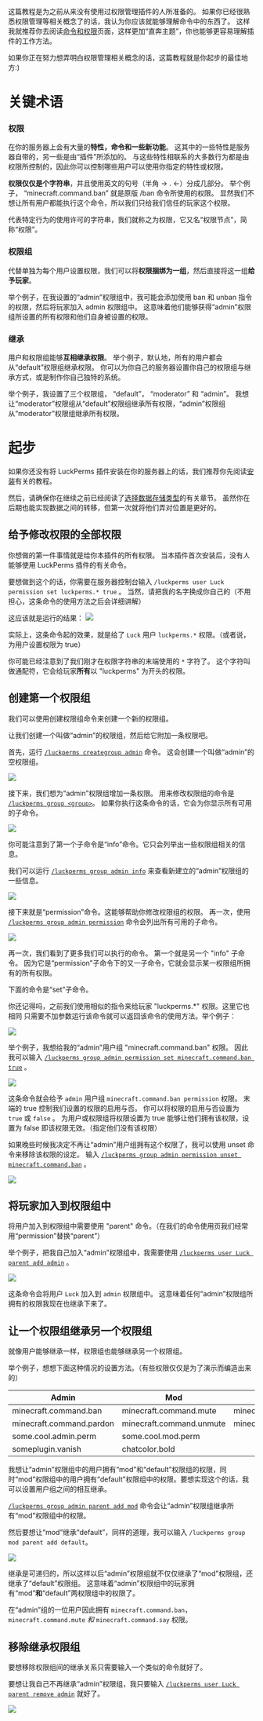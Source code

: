 这篇教程是为之前从来没有使用过权限管理插件的人所准备的。
如果你已经很熟悉权限管理等相关概念了的话，我认为你应该就能够理解命令中的东西了。
这样我就推荐你去阅读[命令和权限](/Command-Usage.md)页面，这样更加“直奔主题”，你也能够更容易理解插件的工作方法。

如果你正在努力想弄明白权限管理相关概念的话，这篇教程就是你起步的最佳地方:)

# 关键术语

### 权限

在你的服务器上会有大量的**特性，命令和一些新功能**。
这其中的一些特性是服务器自带的，另一些是由“插件”所添加的。
与这些特性相联系的大多数行为都是由权限所控制的，因此你可以控制哪些用户可以使用你指定的特性或权限。

**权限仅仅是个字符串**，并且使用英文的句号（半角 → . ←）分成几部分。
举个例子， “minecraft.command.ban” 就是原版 /ban 命令所使用的权限。
显然我们不想让所有用户都能执行这个命令，所以我们只给我们信任的玩家这个权限。

代表特定行为的使用许可的字符串，我们就称之为权限，它又名“权限节点”，简称“权限”。

### 权限组

代替单独为每个用户设置权限，我们可以将**权限捆绑为一组**，然后直接将这一组**给予玩家**。

举个例子，在我设置的“admin”权限组中，我可能会添加使用 ban 和 unban 指令的权限，然后将玩家加入 admin 权限组中。
这意味着他们能够获得“admin”权限组所设置的所有权限和他们自身被设置的权限。

### 继承

用户和权限组能够**互相继承权限**。
举个例子，默认地，所有的用户都会从“default”权限组继承权限。
你可以为你自己的服务器设置你自己的权限组与继承方式，或是制作你自己独特的系统。

举个例子，我设置了三个权限组， “default”， “moderator” 和 “admin”。
我想让“moderator”权限组从“default”权限组继承所有权限，“admin”权限组从“moderator”权限组继承所有权限。

# 起步

如果你还没有将 LuckPerms 插件安装在你的服务器上的话，我们推荐你先阅读[安装](/Setup.md)有关的教程。

然后，请确保你在继续之前已经阅读了[选择数据存储类型](/Choosing-a-Storage-type.md)的有关章节。
虽然你在后期也能实现数据之间的转移，但第一次就将他们弄对位置是更好的。

## 给予修改权限的全部权限

你想做的第一件事情就是给你本插件的所有权限。
当本插件首次安装后，没有人能够使用 LuckPerms 插件的有关命令。

要想做到这个的话，你需要在服务器控制台输入 `/luckperms user Luck permission set luckperms.* true` 。
当然，请把我的名字换成你自己的（不用担心，这条命令的使用方法之后会详细讲解）

这应该就是运行的结果：
![](http://i.imgur.com/zaw4l7q.png)

实际上，这条命令起的效果，就是给了 `Luck` 用户 `luckperms.*` 权限。（或者说，为用户设置权限为 true）

你可能已经注意到了我们刚才在权限字符串的末端使用的 `*` 字符了。
这个字符叫做通配符，它会给玩家**所有**以 "luckperms" 为开头的权限。

## 创建第一个权限组

我们可以使用创建权限组命令来创建一个新的权限组。

让我们创建一个叫做“admin”的权限组，然后给它附加一条权限吧。

首先，运行 [`/luckperms creategroup admin`](/Command-Usage.md#lp-creategroup) 命令。
这会创建一个叫做“admin”的空权限组。

![](http://i.imgur.com/3mz08n1.png)

接下来，我们想为“admin”权限组增加一条权限。
用来修改权限组的命令是 [`/luckperms group <group>`](/Command-Usage.md#group---lp-group-group-)。
如果你执行这条命令的话，它会为你显示所有可用的子命令。

![](http://i.imgur.com/CPiZK5G.png)

你可能注意到了第一个子命令是“info”命令。它只会列举出一些权限组相关的信息。

我们可以运行 [`/luckperms group admin info`](/Command-Usage.md#lp-group-group-info) 来查看新建立的“admin”权限组的一些信息。

![](http://i.imgur.com/agliG4f.png)

接下来就是“permission”命令。这能够帮助你修改权限组的权限。
再一次，使用 [`/luckperms group admin permission`](/Command-Usage.md#permission---lp-user-user-permission---lp-group-group-permission-) 命令会列出所有可用的子命令。

![](http://i.imgur.com/T4P5YFy.png)

再一次，我们看到了更多我们可以执行的命令。
第一个就是另一个 "info" 子命令。
因为它是“permission”子命令下的又一子命令，它就会显示某一权限组所拥有的所有权限。

下面的命令是“set”子命令。

你还记得吗，之前我们使用相似的指令来给玩家 "luckperms.\*" 权限。这里它也相同
只需要不加参数运行该命令就可以返回该命令的使用方法。举个例子：

![](http://i.imgur.com/8h16DV0.png)

举个例子，我想给我的“admin”用户组 "minecraft.command.ban" 权限。
因此我可以输入 [`/luckperms group admin permission set minecraft.command.ban true`](/Command-Usage.md#lp-usergroup-usergroup-permission-set) 。

![](http://i.imgur.com/McXI5Nx.png)

这条命令就会给予 `admin` 用户组 `minecraft.command.ban permission` 权限。
末端的 true 控制我们设置的权限的启用与否。
你可以将权限的启用与否设置为 `true` 或 `false` 。
为用户或权限组将权限设置为 true 能够让他们拥有该权限，设置为 false 即该权限无效。（指定他们没有该权限）

如果晚些时候我决定不再让“admin”用户组拥有这个权限了，我可以使用 unset 命令来移除该权限的设定。
输入 [`/luckperms group admin permission unset minecraft.command.ban`](/Command-Usage.md#lp-usergroup-usergroup-permission-unset) 。

![](http://i.imgur.com/x1ecIQo.png)

## 将玩家加入到权限组中

将用户加入到权限组中需要使用 "parent" 命令。（在我们的命令使用页我们经常用“permission”替换“parent”）

举个例子，把我自己加入“admin”权限组中，我需要使用 [`/luckperms user Luck parent add admin`](/Command-Usage.md#lp-usergroup-usergroup-parent-add) 。

![](http://i.imgur.com/eScw7gC.png)

这条命令会将用户 `Luck` 加入到 `admin` 权限组中。
这意味着任何“admin”权限组所拥有的权限我现在也继承下来了。

## 让一个权限组继承另一个权限组

就像用户能够继承一样，权限组也能够继承另一个权限组。

举个例子，想想下面这种情况的设置方法。（有些权限仅仅是为了演示而编造出来的）

| Admin                    | Mod                      | Default               |
| ------------------------ | ------------------------ | --------------------- |
| minecraft.command.ban    | minecraft.command.mute   | minecraft.command.say |
| minecraft.command.pardon | minecraft.command.unmute | minecraft.command.me  |
| some.cool.admin.perm     | some.cool.mod.perm       |                       |
| someplugin.vanish        | chatcolor.bold           |                       |

我想让“admin”权限组中的用户拥有“mod”和“default”权限组的权限，同时“mod”权限组中的用户拥有“default”权限组中的权限。要想实现这个的话，我可以设置用户组之间的相互继承。

[`/luckperms group admin parent add mod`](/Command-Usage.md#lp-usergroup-usergroup-parent-add) 命令会让“admin”权限组继承所有“mod”权限组中的权限。

然后要想让“mod”继承“default”，同样的道理，我可以输入 `/luckperms group mod parent add default`。

![](http://i.imgur.com/tYcKGe6.png)

继承是可递归的，所以这样以后“admin”权限组就不仅仅继承了“mod”权限组，还继承了“default”权限组。
这意味着“admin”权限组中的玩家拥有“mod”**和**“default”两权限组中的权限了。

在“admin”组的一位用户因此拥有 `minecraft.command.ban`，`minecraft.command.mute` _和_ `minecraft.command.say` 权限。

## 移除继承权限组

要想移除权限组间的继承关系只需要输入一个类似的命令就好了。

要想让我自己不再继承“admin”权限组，我只要输入 [`/luckperms user Luck parent remove admin`](/Command-Usage.md#lp-usergroup-usergroup-parent-remove) 就好了。

![](http://i.imgur.com/Fa4Mlgs.png)
